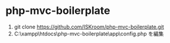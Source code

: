 # php-mvc-boilerplate

1. git clone https://github.com/ISKroom/php-mvc-boilerplate.git
2. C:\xampp\htdocs\php-mvc-boilerplate\app\config.php を編集

